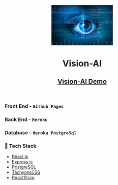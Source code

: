 <div align="center">

  <img src="https://github.com/AjayKumar-Here/Vision-AI-Repo/blob/main/assets/vision.PNG" alt="logo" width="200" height="auto" />
  <h1>Vision-AI</h1>
   
<h2>
    <a href="https://ajaykumar-here.github.io/Vision-AI/">Vision-AI Demo</a>
  </h2>
</div>

<br />

<!-- Hosting -->

### Front End - `Github Pages`
### Back End - `Heroku`
### Database - `Heroku PostgreSql`

<!-- TechStack -->
### :space_invader: Tech Stack

  <ul>
    <li><a href="https://reactjs.org/">React.js</a></li>
    <li><a href="https://expressjs.com/">Express.js</a></li>
    <li><a href="https://www.postgresql.org/">PostgreSQL</a></li>
    <li><a href="https://tachyons.io/">TachyonsCSS</a></li>
    <li><a href="https://reactstrap.github.io/?path=/story/home-installation--page">ReactStrap</a></li>
  </ul>

